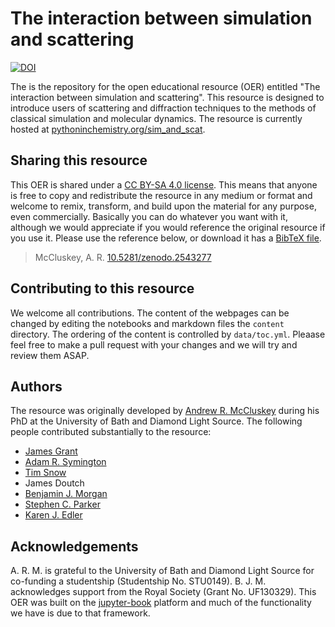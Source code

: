 # The interaction between simulation and scattering

[![DOI](https://zenodo.org/badge/166191412.svg)](https://zenodo.org/badge/latestdoi/166191412)

The is the repository for the open educational resource (OER) entitled "The interaction between simulation and scattering".
This resource is designed to introduce users of scattering and diffraction techniques to the methods of classical simulation and molecular dynamics.
The resource is currently hosted at [pythoninchemistry.org/sim_and_scat](http://pythoninchemistry.org/sim_vs_trad/intro.html).

## Sharing this resource

This OER is shared under a [CC BY-SA 4.0 license](./LICENSE.md).
This means that anyone is free to copy and redistribute the resource in any medium or format and welcome to remix, transform, and build upon the material for any purpose, even commercially.
Basically you can do whatever you want with it, although we would appreciate if you would reference the original resource if you use it.
Please use the reference below, or download it has a [BibTeX file](./sim_and_scat.bib).
> McCluskey, A. R. [10.5281/zenodo.2543277](http://doi.org/10.5281/zenodo.2543277)

## Contributing to this resource

We welcome all contributions. 
The content of the webpages can be changed by editing the notebooks and markdown files the `content` directory. 
The ordering of the content is controlled by `data/toc.yml`.
Pleaase feel free to make a pull request with your changes and we will try and review them ASAP.

## Authors

The resource was originally developed by [Andrew R. McCluskey](https://orcid.org/0000-0003-3381-5911) during his PhD at the University of Bath and Diamond Light Source.
The following people contributed substantially to the resource:
- [James Grant](https://orcid.org/0000-0003-1362-2055)
- [Adam R. Symington](https://orcid.org/0000-0001-6059-497X)
- [Tim Snow](https://orcid.org/0000-0001-7146-6885)
- James Doutch
- [Benjamin J. Morgan](https://orcid.org/0000-0002-3056-8233)
- [Stephen C. Parker](https://orcid.org/0000-0003-3804-0975)
- [Karen J. Edler](https://orcid.org/0000-0001-5822-0127)

## Acknowledgements

A. R. M. is grateful to the University of Bath and Diamond Light Source for co-funding a studentship (Studentship No. STU0149).
B. J. M. acknowledges support from the Royal Society (Grant No. UF130329).
This OER was built on the [jupyter-book](https://github.com/jupyter/jupyter-book) platform and much of the functionality we have is due to that framework.
